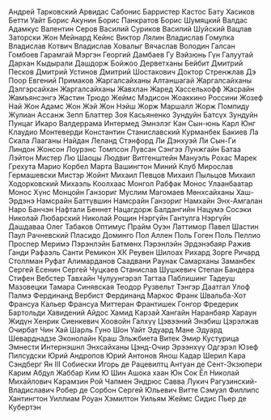 Андрей Тарковский
Арвидас Сабонис
Барристер Кастос
Бату Хасиков
Бетти Уайт
Борис Акунин
Борис Панкратов
Борис Шумяцкий
Валдас Адамкус
Валентин Серов
Василий Суриков
Василий Шуйский
Вацлав Заторски
Жон Мейнард Кейнс
Виктор Лялин
Владислав Гомулка
Владислав Котвич
Владислав Ховалыг
Вячаслав Володин
Галсан Гомбоев
Гарамгай Мэргэн
Георгий Дамбаев
Гу Вэйзюнь
Гүн Галуутай
Дархан Кыдырали
Дашдорж Бойжоо
Дерветханы Бейбит
Дмитрий Песков
Дмитрий Устинов
Дмитрий Шостакович
Доктор Стренжлав
Дэ Поор
Евгений Примаков
Жаргалсайханы Алтаншагай
Жаргалсайханы Дэлгэрсайхан
Жаргалсайханы Жавхлан
Жаред Хассельхофф
Жасрайн Жамъянсэнгэ
Жастин Трюдо
Жеймс Мэдисон
Жоаккино Россини
Жозеф Най
Жон Адамс
Жон Жэй
Жон Нэйш
Жорж Маршалл
Жорж Помпиду
Жулиан Ассанж
Зепп Блаттер
Зоя Касьяненко
Зундуйн Батсүх
Зундуйн Пунцаг
Икаро Валдеррама
Интермед Эмнэлэг
Кан Сын-юнь
Карл Юнг
Клаудио Монтеверди
Константин Станиславский
Курманбек Бакиев
Ла Скала
Лааганы Найдан
Леланд Стэнфорд
Ли Дэнхуэй
Ли Сын-Ги
Линдон Жонсон
Лоурэнс Томпсон
Лувсан Сэнгээ
Лунжгайн Батаа
Лэйтон Мистер
Лю Шаоцы
Людвиг Витгенштейн
Мануэль Рохас
Марек Грехута
Марио Корбел
Марта Вашингтон
Миний Клуб
Мирослав Гермашевски
Мистэр Жойнт
Михаил Певцов
Михаил Пыльцов
Михаил Ходорковский
Михаэль Коолхаас
Монгол Рабфак
Монос Улаанбаатар
Монос Хүнс
Монцойн Ганзориг
Муслим Магомаев
Мөнхсайханы Хаш-Эрдэнэ
Намсрайн Баттүвшин
Намсрайн Ганзориг
Намхайн Энх-Амгалан
Наро Банчэн
Нафтали Беннет
Нацагдорж Балдангийн
Нацумэ Сосэки
Николай Любарский
Николай Рощин
Нэргүйн Гантулга
Нэргүйн Дашдаваа
Олег Табаков
Оптимус Прайм
Оуэн Латтимор
Павел Шастин
Паул Рачневский
Пласидо Доминго
Пол Аллен
Поль Гоген
Поль Пеллио
Проспер Меримэ
Пэрэнлэйн Батмөнх
Пэрэнлэйн Эрдэнэбаяр
Ражив Ганди
Рафаэль Санти
Ремикон ХК
Реувен Шилоах
Рихард Зорге
Ричард Столлман
Руфат Алимарданов
Саадвани Раунак
Самарханы Заманбек
Сергей Есенин
Сергей Чуцкаев
Станислав Шушкевич
Степан Бандера
Стифен Вебстер
Тавхайн Чулуунгэрэл
Тагтаа Паблишинг
Тадеуш Мазовецки
Тамара Синявская
Теодор Рузвельт
Тэнгэр Даатгал
Улоф Палмэ
Фердинанд Вербист
Фердинанд Маркос
Франк Швальба-Хот
Франсуа Кальер
Франсуа Миттеран
Франтишек Гонгор
Фредерик Бартольди
Хавидений Айдос
Хамид Карзай
Хангайн Наранбаяр
Хараун Жидүн
Хенрик Сиенкевич
Хоовойн Галхүү
Цэвээний Энэбиш
Цэрэлжав Очирбат
Чин Хай
Шарль Гуно
Шон Уайт
Эдуард Мане
Эдуард Шеварднадзе
Эконолайн Краш
Эльжбиета Витек
Эмир Кустурица
Эмнести Интернэшнл
Энхсайханы Цэнд-Очир
Эрээнхүү Одгэрэл
Юзеф Пилсудски
Юрий Андропов
Юрий Антонов
Янош Кадар
Шерил Кара Сэндберг
Ян III Собиески
Игорь де Рацевилтц
Антуан де Сент-Экзюпери
Карим Абдул Жаббар
Ким Ю Шин
Ашока хаан
Юн Сок Ёл
Николай Михайлович Карамзин
Рой Чапмен Эндрюс
Савва Лукич Рагузинский-Владиславич
Робер де Сорбон
Сергей Юльевич Витте
Сэмуэл Филлипс Хантингтон
Уиллиам Роуан Хэмилтон
Уильям Жеймс Сидис
Пьер де Кубертэн
